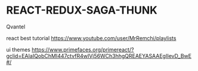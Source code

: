 # REACT-REDUX-SAGA-THUNK
Qvantel


react best tutorial
https://www.youtube.com/user/MrRemchi/playlists


ui themes
https://www.primefaces.org/primereact/?gclid=EAIaIQobChMI447ctvfR4wIVj56WCh3hhgQREAEYASAAEgIIevD_BwE#/
